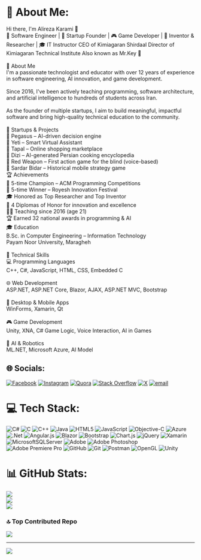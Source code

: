 # 💫 About Me:
Hi there, I'm Alireza Karami 👋<br>🧠 Software Engineer | 💼 Startup Founder | 🎮 Game Developer | 🧪 Inventor & Researcher | 🎓 IT Instructor CEO of Kimiagaran Shirdaal Director of Kimiagaran Technical Institute Also known as Mr.Key 🔑<br><br>👤 About Me<br>I'm a passionate technologist and educator with over 12 years of experience in software engineering, AI innovation, and game development.<br><br>Since 2016, I've been actively teaching programming, software architecture, and artificial intelligence to hundreds of students across Iran.<br><br>As the founder of multiple startups, I aim to build meaningful, impactful software and bring high-quality technical education to the community.<br><br>🧠 Startups & Projects<br>🔹 Pegasus – AI-driven decision engine<br>🔹 Yeti – Smart Virtual Assistant<br>🔹 Tapal – Online shopping marketplace<br>🔹 Dizi – AI-generated Persian cooking encyclopedia<br>🔹 Red Weapon – First action game for the blind (voice-based)<br>🔹 Sardar Bidar – Historical mobile strategy game<br>🏆 Achievements<br>🥇 5-time Champion – ACM Programming Competitions<br>🧠 5-time Winner – Royesh Innovation Festival<br>🎓 Honored as Top Researcher and Top Inventor<br>🏅 4 Diplomas of Honor for innovation and excellence<br>🧑‍🏫 Teaching since 2016 (age 21)<br>🏆 Earned 32 national awards in programming & AI<br>🎓 Education<br>B.Sc. in Computer Engineering – Information Technology<br>Payam Noor University, Maragheh<br><br>🧰 Technical Skills<br>💻 Programming Languages<br>C++, C#, JavaScript, HTML, CSS, Embedded C<br><br>🌐 Web Development<br>ASP.NET, ASP.NET Core, Blazor, AJAX, ASP.NET MVC, Bootstrap<br><br>📱 Desktop & Mobile Apps<br>WinForms, Xamarin, Qt<br><br>🎮 Game Development<br>Unity, XNA, C# Game Logic, Voice Interaction, AI in Games<br><br>🤖 AI & Robotics<br>ML.NET, Microsoft Azure, AI Model


## 🌐 Socials:
[![Facebook](https://img.shields.io/badge/Facebook-%231877F2.svg?logo=Facebook&logoColor=white)](https://facebook.com/alirezakarami) [![Instagram](https://img.shields.io/badge/Instagram-%23E4405F.svg?logo=Instagram&logoColor=white)](https://instagram.com/alireza_k22) [![Quora](https://img.shields.io/badge/Quora-%23B92B27.svg?logo=Quora&logoColor=white)](https://quora.com/profile/alireza_k22) [![Stack Overflow](https://img.shields.io/badge/-Stackoverflow-FE7A16?logo=stack-overflow&logoColor=white)](https://stackoverflow.com/users/alireza_k22) [![X](https://img.shields.io/badge/X-black.svg?logo=X&logoColor=white)](https://x.com/alireza_k22) [![email](https://img.shields.io/badge/Email-D14836?logo=gmail&logoColor=white)](mailto:karami_alireza@outlook.com) 

# 💻 Tech Stack:
![C#](https://img.shields.io/badge/c%23-%23239120.svg?style=for-the-badge&logo=csharp&logoColor=white) ![C](https://img.shields.io/badge/c-%2300599C.svg?style=for-the-badge&logo=c&logoColor=white) ![C++](https://img.shields.io/badge/c++-%2300599C.svg?style=for-the-badge&logo=c%2B%2B&logoColor=white) ![Java](https://img.shields.io/badge/java-%23ED8B00.svg?style=for-the-badge&logo=openjdk&logoColor=white) ![HTML5](https://img.shields.io/badge/html5-%23E34F26.svg?style=for-the-badge&logo=html5&logoColor=white) ![JavaScript](https://img.shields.io/badge/javascript-%23323330.svg?style=for-the-badge&logo=javascript&logoColor=%23F7DF1E) ![Objective-C](https://img.shields.io/badge/OBJECTIVE--C-%233A95E3.svg?style=for-the-badge&logo=apple&logoColor=white) ![Azure](https://img.shields.io/badge/azure-%230072C6.svg?style=for-the-badge&logo=microsoftazure&logoColor=white) ![.Net](https://img.shields.io/badge/.NET-5C2D91?style=for-the-badge&logo=.net&logoColor=white) ![Angular.js](https://img.shields.io/badge/angular.js-%23E23237.svg?style=for-the-badge&logo=angularjs&logoColor=white) ![Blazor](https://img.shields.io/badge/blazor-%235C2D91.svg?style=for-the-badge&logo=blazor&logoColor=white) ![Bootstrap](https://img.shields.io/badge/bootstrap-%238511FA.svg?style=for-the-badge&logo=bootstrap&logoColor=white) ![Chart.js](https://img.shields.io/badge/chart.js-F5788D.svg?style=for-the-badge&logo=chart.js&logoColor=white) ![jQuery](https://img.shields.io/badge/jquery-%230769AD.svg?style=for-the-badge&logo=jquery&logoColor=white) ![Xamarin](https://img.shields.io/badge/Xamarin-3199DC?style=for-the-badge&logo=xamarin&logoColor=white) ![MicrosoftSQLServer](https://img.shields.io/badge/Microsoft%20SQL%20Server-CC2927?style=for-the-badge&logo=microsoft%20sql%20server&logoColor=white) ![Adobe](https://img.shields.io/badge/adobe-%23FF0000.svg?style=for-the-badge&logo=adobe&logoColor=white) ![Adobe Photoshop](https://img.shields.io/badge/adobe%20photoshop-%2331A8FF.svg?style=for-the-badge&logo=adobe%20photoshop&logoColor=white) ![Adobe Premiere Pro](https://img.shields.io/badge/Adobe%20Premiere%20Pro-9999FF.svg?style=for-the-badge&logo=Adobe%20Premiere%20Pro&logoColor=white) ![GitHub](https://img.shields.io/badge/github-%23121011.svg?style=for-the-badge&logo=github&logoColor=white) ![Git](https://img.shields.io/badge/git-%23F05033.svg?style=for-the-badge&logo=git&logoColor=white) ![Postman](https://img.shields.io/badge/Postman-FF6C37?style=for-the-badge&logo=postman&logoColor=white) ![OpenGL](https://img.shields.io/badge/OpenGL-white?logo=OpenGL&style=for-the-badge) ![Unity](https://img.shields.io/badge/unity-%23000000.svg?style=for-the-badge&logo=unity&logoColor=white)
# 📊 GitHub Stats:
![](https://github-readme-stats.vercel.app/api?username=alireza_k22&theme=blueberry&hide_border=false&include_all_commits=true&count_private=true)<br/>
![](https://nirzak-streak-stats.vercel.app/?user=alireza_k22&theme=blueberry&hide_border=false)<br/>
![](https://github-readme-stats.vercel.app/api/top-langs/?username=alireza_k22&theme=blueberry&hide_border=false&include_all_commits=true&count_private=true&layout=compact)

### 🔝 Top Contributed Repo
![](https://github-contributor-stats.vercel.app/api?username=alireza_k22&limit=5&theme=blue_navy&combine_all_yearly_contributions=true)

---
[![](https://visitcount.itsvg.in/api?id=alireza_k22&icon=2&color=1)](https://visitcount.itsvg.in)

<!-- Proudly created with GPRM ( https://gprm.itsvg.in ) -->
